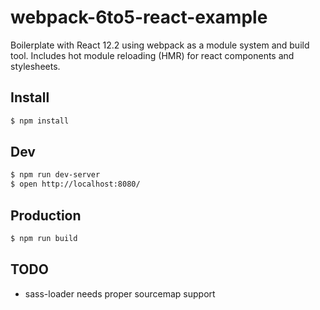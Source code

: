 # webpack-6to5-react-example

Boilerplate with React 12.2 using webpack as a module system and build tool.
Includes hot module reloading (HMR) for react components and stylesheets.


## Install

```sh
$ npm install
```

## Dev

```sh
$ npm run dev-server
$ open http://localhost:8080/
```

## Production

```sh
$ npm run build
```

## TODO

- sass-loader needs proper sourcemap support
